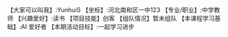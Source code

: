 【大家可以叫我】:YunhuiS
【坐标】:河北南和区一中123
【专业/职业】:中学教师
【兴趣爱好】:读书
【项目技能】创客
【组队情况】暂未组队
【本课程学习基础】:AI 爱好者
【本期活动目标】:一起学习进步
